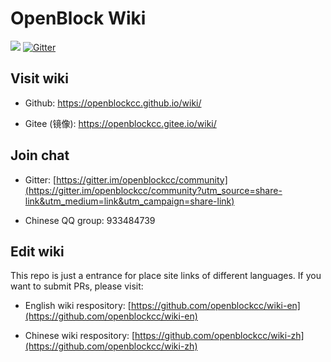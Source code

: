 # OpenBlock Wiki

![](https://img.shields.io/github/workflow/status/openblockcc/wiki/documentation) [![Gitter](https://badges.gitter.im/openblockcc/community.svg)](https://gitter.im/openblockcc/community?utm_source=badge&utm_medium=badge&utm_campaign=pr-badge)

## Visit wiki

- Github: https://openblockcc.github.io/wiki/

- Gitee (镜像): https://openblockcc.gitee.io/wiki/

## Join chat

- Gitter: [https://gitter.im/openblockcc/community](https://gitter.im/openblockcc/community?utm_source=share-link&utm_medium=link&utm_campaign=share-link)

- Chinese QQ group: 933484739

## Edit wiki

This repo is just a entrance for place site links of different languages. If you want to submit PRs, please visit:

- English wiki respository: [https://github.com/openblockcc/wiki-en](https://github.com/openblockcc/wiki-en)

- Chinese wiki respository: [https://github.com/openblockcc/wiki-zh](https://github.com/openblockcc/wiki-zh)
